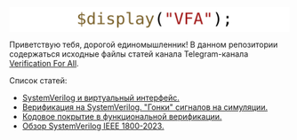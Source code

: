 <a href="https://t.me/verif_for_all"><img src="common/vfa.svg" align="center"></a>

Приветствую тебя, дорогой единомышленник! В данном репозитории содержаться исходные файлы статей канала Telegram-канала [Verification For All](https://t.me/verif_for_all).

Список статей:

- [SystemVerilog и виртуальный интерфейс.](articles/virtual_intf)
- [Верификация на SystemVerilog. "Гонки" сигналов на симуляции.](articles/race_condition)
- [Кодовое покрытие в функциональной верификации.](articles/code_coverage)
- [Обзор SystemVerilog IEEE 1800-2023.](articles/sv_ieee_2023)


